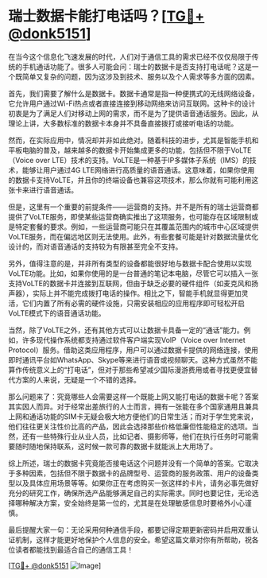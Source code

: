 # 瑞士数据卡能打电话吗？[[TG💪+ @donk5151](https://t.me/s/donk5151)]

在当今这个信息化飞速发展的时代，人们对于通信工具的需求已经不仅仅局限于传统的手机通话功能了。很多人可能会问：瑞士的数据卡是否支持打电话呢？这是一个既简单又复杂的问题，因为这涉及到技术、服务以及个人需求等多方面的因素。

首先，我们需要了解什么是数据卡。数据卡通常是指一种便携式的无线网络设备，它允许用户通过Wi-Fi热点或者直接连接到移动网络来访问互联网。这种卡的设计初衷是为了满足人们对移动上网的需求，而不是为了提供语音通话服务。因此，从理论上讲，大多数标准的数据卡本身并不具备直接拨打或接听电话的功能。

然而，在实际应用中，情况却并非如此绝对。随着科技的进步，尤其是智能手机和平板电脑的普及，越来越多的数据卡开始集成更多的功能，包括但不限于VoLTE（Voice over LTE）技术的支持。VoLTE是一种基于IP多媒体子系统（IMS）的技术，能够让用户通过4G LTE网络进行高质量的语音通话。这意味着，如果你使用的数据卡支持VoLTE，并且你的终端设备也兼容这项技术，那么你就有可能利用这张卡来进行语音通话。

但是，这里有一个重要的前提条件——运营商的支持。并不是所有的瑞士运营商都提供了VoLTE服务，即使某些运营商确实推出了这项服务，也可能存在区域限制或是特定套餐的要求。例如，一些运营商可能只在其覆盖范围内的城市中心区域提供VoLTE服务，而在偏远地区则无法使用。此外，有些套餐可能是针对数据流量优化设计的，而对语音通话的支持较为有限甚至完全不支持。

另外，值得注意的是，并非所有类型的设备都能很好地与数据卡配合使用以实现VoLTE功能。比如，如果你使用的是一台普通的笔记本电脑，尽管它可以插入一张支持VoLTE的数据卡并连接到互联网，但由于缺乏必要的硬件组件（如麦克风和扬声器），实际上并不能完成拨打电话的操作。相比之下，智能手机就显得更加灵活，它们内置了所有必需的硬件设施，只需安装相应的应用程序即可轻松开启VoLTE模式下的语音通话功能。

当然，除了VoLTE之外，还有其他方式可以让数据卡具备一定的“通话”能力。例如，许多现代操作系统都支持通过软件客户端实现VoIP（Voice over Internet Protocol）服务。借助这类应用程序，用户可以通过数据卡提供的网络连接，使用即时通讯平台如WhatsApp、Skype等来进行语音或视频聊天。这种方式虽然不能算作传统意义上的“打电话”，但对于那些希望减少国际漫游费用或者寻找更便宜替代方案的人来说，无疑是一个不错的选择。

那么问题来了：究竟哪些人会需要这样一个既能上网又能打电话的数据卡呢？答案其实因人而异。对于经常出差旅行的人士而言，拥有一张能在多个国家通用且兼具上网和通话功能的SIM卡无疑会极大地方便他们的日常生活；而对于学生党来说，他们往往更关注性价比高的产品，因此会选择那些价格低廉但性能稳定的选项。当然，还有一些特殊行业从业人员，比如记者、摄影师等，他们在执行任务时可能需要随时随地保持联系，这时候一款可靠的数据卡就能派上大用场了。

综上所述，瑞士的数据卡究竟能否接电话这个问题并没有一个简单的答案。它取决于多种因素，包括但不限于数据卡的品牌型号、运营商的服务政策、用户的设备类型以及具体应用场景等等。如果你正在考虑购买一张这样的卡片，请务必事先做好充分的研究工作，确保所选产品能够满足自己的实际需求。同时也要记住，无论选择哪种解决方案，安全始终是第一位的，尤其是在处理敏感信息时要格外小心谨慎。

最后提醒大家一句：无论采用何种通信手段，都要记得定期更新密码并启用双重认证机制，这样才能更好地保护个人信息的安全。希望这篇文章对你有所帮助，祝各位读者都能找到最适合自己的通信工具！

[[TG💪+ @donk5151](https://t.me/s/donk5151) ![Image](https://i.postimg.cc/rwNCRYN7/Snipaste-2025-04-30-17-27-05.png)]